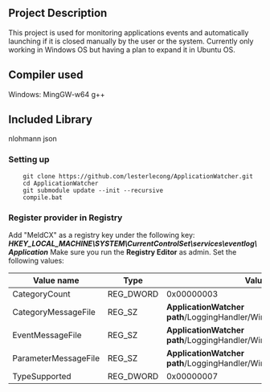 ## Project Description

This project is used for monitoring applications events and automatically launching if it is closed manually by the user or the system.
Currently only working in Windows OS but having a plan to expand it in Ubuntu OS.

## Compiler used

Windows: MingGW-w64 g++

## Included Library

nlohmann json

### Setting up

```
    git clone https://github.com/lesterlecong/ApplicationWatcher.git
    cd ApplicationWatcher
    git submodule update --init --recursive
    compile.bat
```

### Register provider in Registry

Add "MeldCX" as a registry key under the following key:
**_HKEY_LOCAL_MACHINE\SYSTEM\CurrentControlSet\services\eventlog\Application_**
Make sure you run the **Registry Editor** as admin.
Set the following values:

| Value name           | Type      | Value data                                                             |
| -------------------- | --------- | ---------------------------------------------------------------------- |
| CategoryCount        | REG_DWORD | 0x00000003                                                             |
| CategoryMessageFile  | REG_SZ    | **ApplicationWatcher path**/LoggingHandler/Windows/MeldCX_provider.dll |
| EventMessageFile     | REG_SZ    | **ApplicationWatcher path**/LoggingHandler/Windows/MeldCX_provider.dll |
| ParameterMessageFile | REG_SZ    | **ApplicationWatcher path**/LoggingHandler/Windows/MeldCX_provider.dll |
| TypeSupported        | REG_DWORD | 0x00000007                                                             |
